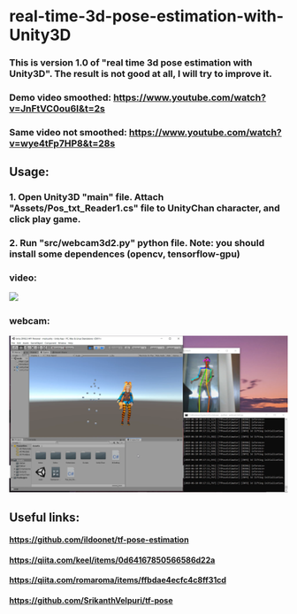 # real-time-3d-pose-estimation-with-Unity3D

### This is version 1.0 of "real time 3d pose estimation with Unity3D". The result is not good at all, I will try to improve it.
### Demo video smoothed: https://www.youtube.com/watch?v=JnFtVC0ou6I&t=2s
### Same video not smoothed: https://www.youtube.com/watch?v=wye4tFp7HP8&t=28s

## Usage: 
### 1. Open Unity3D "main" file. Attach "Assets/Pos_txt_Reader1.cs" file to UnityChan character, and click play game.
### 2. Run "src/webcam3d2.py" python file. Note: you should install some dependences (opencv, tensorflow-gpu)

### video:
<img src="version1.0 demo.png"/>

### webcam:
<img src="webcam_smoothed_real_time.png"/>

## Useful links:
#### https://github.com/ildoonet/tf-pose-estimation
#### https://qiita.com/keel/items/0d64167850566586d22a
#### https://qiita.com/romaroma/items/ffbdae4ecfc4c8ff31cd
#### https://github.com/SrikanthVelpuri/tf-pose
